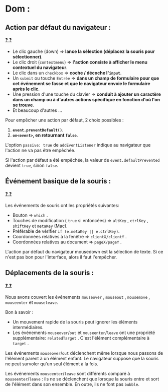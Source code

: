 # Dom :

## Action par défaut du navigateur : 

[:question: :question:](actionParDefautNavigateur.md)

* Le clic gauche (down) => **lance la sélection (déplacez la souris pour sélectionner)**.
* Le clic droit (`contextmenu`) => **l'action consiste à afficher le menu contextuel du navigateur**.
* Le clic dans un `checkbox` => **coche / décoche l'`input`**.
* Un `submit` ou touche `Entrée` => **dans un champ de formulaire pour que cet événement se fasse et que le navigateur envoie le formulaire après le clic**.
* Une pression d'une touche du clavier => **conduit à ajouter un caractère dans un champ ou à d'autres actions spécifique en fonction d'où l'on se trouve**.
* Et beaucoup d'autres ...

Pour empêcher une action par défaut, 2 choix possibles :

1. **`event.preventDefault()`**.
2. **`on<event>`, en retournant `false`**.

L'option `passive: true` de `addEventListener` indique au navigateur que l'action ne va pas être empêchée.

Si l'action par défaut a été empêchée, la valeur de `event.defaultPrevented` devient `true`, sinon `false`.

## Événement basique de la souris :

[:question: :question:](evenementBasiqueSouris.md)

Les événements de souris ont les propriétés suivantes:

* Bouton => `which` .
* Touches de modification ( `true` si enfoncées) => `altKey` , `ctrlKey` , `shiftKey` et `metaKey` (Mac).
* Préférable de vérifier `if (e.metaKey || e.ctrlKey)`.
* Coordonnées relatives à la fenêtre => `clientX/clientY` .
* Coordonnées relatives au document => `pageX/pageY` . 

L'action par défaut du navigateur mousedown est la sélection de texte. Si ce n'est pas bon pour l'interface, alors il faut l'empêcher.

## Déplacements de la souris :

[:question: :question:](deplacementSouris.md)

Nous avons couvert les événements `mouseover` , `mouseout` , `mousemove` , `mouseenter` et `mouseleave`.

Bon à savoir :

* Un mouvement rapide de la souris peut ignorer les éléments intermédiaires.
* Les événements `mouseover`/`out` et `mouseenter`/`leave` ont une propriété supplémentaire: `relatedTarget` . C'est l'élément complémentaire à `target` . 

Les événements `mouseover`/`out` déclenchent même lorsque nous passons de l'élément parent à un élément enfant. Le navigateur suppose que la souris ne peut survoler qu'un seul élément à la fois.

Les événements `mouseenter`/`leave` sont différents comparé à `mouseenter`/`leave` : ils ne se déclenchent que lorsque la souris entre et sort de l'élément dans son ensemble. En outre, ils ne font pas `bubble`.
